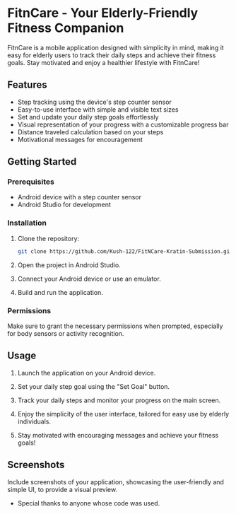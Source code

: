 # FitnCare - Your Elderly-Friendly Fitness Companion

FitnCare is a mobile application designed with simplicity in mind, making it easy for elderly users to track their daily steps and achieve their fitness goals. Stay motivated and enjoy a healthier lifestyle with FitnCare!

## Features

- Step tracking using the device's step counter sensor
- Easy-to-use interface with simple and visible text sizes
- Set and update your daily step goals effortlessly
- Visual representation of your progress with a customizable progress bar
- Distance traveled calculation based on your steps
- Motivational messages for encouragement

## Getting Started

### Prerequisites

- Android device with a step counter sensor
- Android Studio for development

### Installation

1. Clone the repository:

    ```bash
   git clone https://github.com/Kush-122/FitNCare-Kratin-Submission.git
    ```

2. Open the project in Android Studio.

3. Connect your Android device or use an emulator.

4. Build and run the application.

### Permissions

Make sure to grant the necessary permissions when prompted, especially for body sensors or activity recognition.

## Usage

1. Launch the application on your Android device.

2. Set your daily step goal using the "Set Goal" button.

3. Track your daily steps and monitor your progress on the main screen.

4. Enjoy the simplicity of the user interface, tailored for easy use by elderly individuals.

5. Stay motivated with encouraging messages and achieve your fitness goals!

## Screenshots

Include screenshots of your application, showcasing the user-friendly and simple UI, to provide a visual preview.



- Special thanks to anyone whose code was used.

